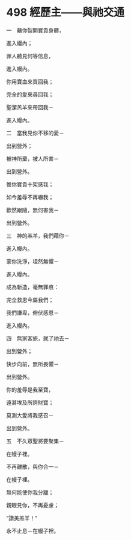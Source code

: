 # 498 經歷主——與祂交通

一　藉你裂開寶貴身體，

進入幔內；

罪人聽見何等信息，

進入幔內。

你用寶血來買回我；

完全的愛來尋回我；

聖潔羔羊來帶回我－

進入幔內。

二　當我見你不移的愛－

出到營外；

被神所棄，被人所害－

出到營外。

惟你寶貴十架感我；

如今羞辱不再嚇我；

歡然跟隨，無何害我－

出到營外。

三　神的羔羊，我們藉你－

進入幔內。

蒙你洗淨，坦然無懼－

進入幔內。

成為新造，毫無罪痕：

完全救恩今屬我們；

我們謙卑，俯伏感恩－

進入幔內。

四　無家客旅，就了祂去－

出到營外；

快步向前，無所畏懼－

出到營外。

你的羞辱是我至寶，

遠甚埃及所誇財寶；

莫測大愛將我感召－

出到營外。

五　不久眾聖將要聚集－

在幔子裡。

不再離散，與你合一－

在幔子裡。

無何能使你我分離；

親眼見你，不再憂慮；

“讚美羔羊！”

永不止息－在幔子裡。


